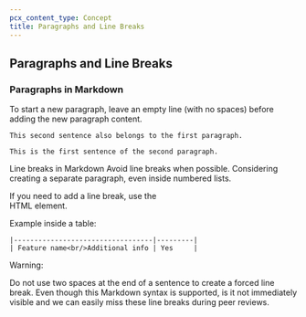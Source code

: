 ```yaml
---
pcx_content_type: Concept
title: Paragraphs and Line Breaks
---
```


## Paragraphs and Line Breaks

### Paragraphs in Markdown

To start a new paragraph, leave an empty line (with no spaces) before adding the new paragraph content.

``` This sentence is the first one in this paragraph.
This second sentence also belongs to the first paragraph.
 
This is the first sentence of the second paragraph. 
```


Line breaks in Markdown
Avoid line breaks when possible. Considering creating a separate paragraph, even inside numbered lists.

If you need to add a line break, use the <br/> HTML element.

Example inside a table:

```| Feature                          | Enabled |
|----------------------------------|---------|
| Feature name<br/>Additional info | Yes     |
```

Warning:

Do not use two spaces at the end of a sentence to create a forced line break. Even though this Markdown syntax is supported, is it not immediately visible and we can easily miss these line breaks during peer reviews.

